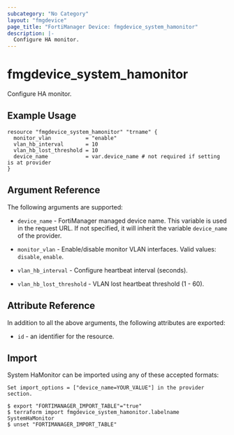 ```yaml
---
subcategory: "No Category"
layout: "fmgdevice"
page_title: "FortiManager Device: fmgdevice_system_hamonitor"
description: |-
  Configure HA monitor.
---
```


# fmgdevice_system_hamonitor
Configure HA monitor.

## Example Usage

```hcl
resource "fmgdevice_system_hamonitor" "trname" {
  monitor_vlan           = "enable"
  vlan_hb_interval       = 10
  vlan_hb_lost_threshold = 10
  device_name            = var.device_name # not required if setting is at provider
}
```

## Argument Reference


The following arguments are supported:

* `device_name` - FortiManager managed device name. This variable is used in the request URL. If not specified, it will inherit the variable `device_name` of the provider.

* `monitor_vlan` - Enable/disable monitor VLAN interfaces. Valid values: `disable`, `enable`.

* `vlan_hb_interval` - Configure heartbeat interval (seconds).
* `vlan_hb_lost_threshold` - VLAN lost heartbeat threshold (1 - 60).


## Attribute Reference

In addition to all the above arguments, the following attributes are exported:
* `id` - an identifier for the resource.

## Import

System HaMonitor can be imported using any of these accepted formats:
```
Set import_options = ["device_name=YOUR_VALUE"] in the provider section.

$ export "FORTIMANAGER_IMPORT_TABLE"="true"
$ terraform import fmgdevice_system_hamonitor.labelname SystemHaMonitor
$ unset "FORTIMANAGER_IMPORT_TABLE"
```


